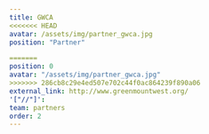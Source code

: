 ```yaml
---
title: GWCA
<<<<<<< HEAD
avatar: /assets/img/partner_gwca.jpg
position: "Partner"

=======
position: 0
avatar: "/assets/img/partner_gwca.jpg"
>>>>>>> 286cb8c29e4ed507e702c44f0ac864239f890a06
external_link: http://www.greenmountwest.org/
'["//"]': 
team: partners
order: 2
---
```


